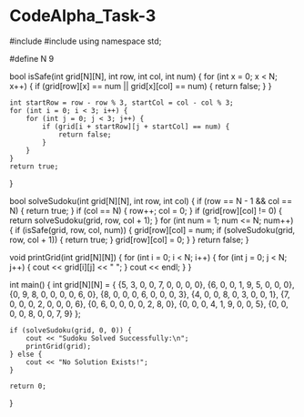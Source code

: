 # CodeAlpha_Task-3
#include<iostream>
#include<cmath>
using namespace std;

#define N 9

bool isSafe(int grid[N][N], int row, int col, int num) {
    for (int x = 0; x < N; x++) {
        if (grid[row][x] == num || grid[x][col] == num) {
            return false;
        }
    }

    int startRow = row - row % 3, startCol = col - col % 3;
    for (int i = 0; i < 3; i++) {
        for (int j = 0; j < 3; j++) {
            if (grid[i + startRow][j + startCol] == num) {
                return false;
            }
        }
    }
    return true;
}

bool solveSudoku(int grid[N][N], int row, int col) {
    if (row == N - 1 && col == N) {
        return true;
    }
    if (col == N) {
        row++;
        col = 0;
    }
    if (grid[row][col] != 0) {
        return solveSudoku(grid, row, col + 1);
    }
    for (int num = 1; num <= N; num++) {
        if (isSafe(grid, row, col, num)) {
            grid[row][col] = num;
            if (solveSudoku(grid, row, col + 1)) {
                return true;
            }
            grid[row][col] = 0;
        }
    }
    return false;
}

void printGrid(int grid[N][N]) {
    for (int i = 0; i < N; i++) {
        for (int j = 0; j < N; j++) {
            cout << grid[i][j] << " ";
        }
        cout << endl;
    }
}

int main() {
    int grid[N][N] = {
        {5, 3, 0, 0, 7, 0, 0, 0, 0},
        {6, 0, 0, 1, 9, 5, 0, 0, 0},
        {0, 9, 8, 0, 0, 0, 0, 6, 0},
        {8, 0, 0, 0, 6, 0, 0, 0, 3},
        {4, 0, 0, 8, 0, 3, 0, 0, 1},
        {7, 0, 0, 0, 2, 0, 0, 0, 6},
        {0, 6, 0, 0, 0, 0, 2, 8, 0},
        {0, 0, 0, 4, 1, 9, 0, 0, 5},
        {0, 0, 0, 0, 8, 0, 0, 7, 9}
    };

    if (solveSudoku(grid, 0, 0)) {
        cout << "Sudoku Solved Successfully:\n";
        printGrid(grid);
    } else {
        cout << "No Solution Exists!";
    }

    return 0;
}
